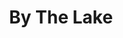 ---
title: "By The Lake"
draft: false
slug: "by-the-lake"
weight: "25"
aliases:
- "/work/illustration/by-the-lake-01/"

thumbnail: [
	"illustrations/illustration_033.jpg"
]

---